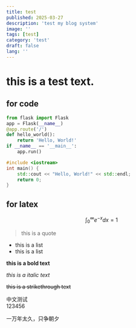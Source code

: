 ```yaml
---
title: test
published: 2025-03-27
description: 'test my blog system'
image: ''
tags: [test]
category: 'test'
draft: false 
lang: ''
---
```


# this is a test text.

## for code
```python
from flask import Flask
app = Flask(__name__)
@app.route('/')
def hello_world():
    return 'Hello, World!'
if __name__ == '__main__':
    app.run()
```
```cpp
#include <iostream>
int main() {
    std::cout << "Hello, World!" << std::endl;
    return 0;
}
```
## for latex
$$\int_0^\infty e^{-x} dx = 1$$

> this is a quote

- this is a list
- this is a list
  
**this is a bold text**

*this is a italic text*

~~this is a strikethrough text~~

中文测试\
123456

一万年太久，只争朝夕